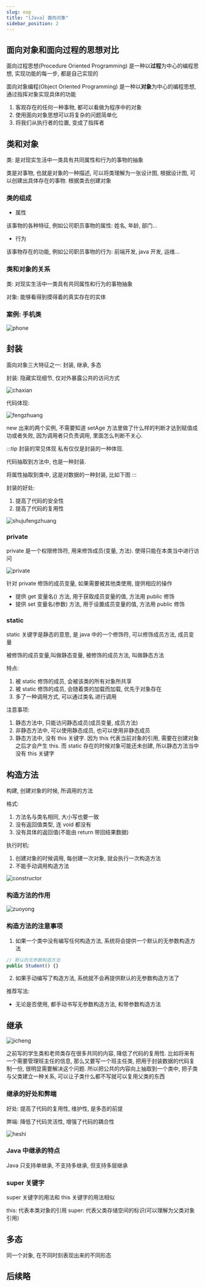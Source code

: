 ```yaml
---
slug: oop
title: "[Java] 面向对象"
sidebar_position: 2
---
```


## 面向对象和面向过程的思想对比

面向过程思想(Procedure Oriented Programming) 是一种以**过程**为中心的编程思想, 实现功能的每一步, 都是自己实现的

面向对象编程(Object Oriented Programming) 是一种以**对象**为中心的编程思想, 通过指挥对象实现具体的功能

1. 客观存在的任何一种事物, 都可以看做为程序中的对象
2. 使用面向对象思想可以将复杂的问题简单化
3. 将我们从执行者的位置, 变成了指挥者

## 类和对象

类: 是对现实生活中一类具有共同属性和行为的事物的抽象

类是对事物, 也就是对象的一种描述, 可以将类理解为一张设计图, 根据设计图, 可以创建出具体存在的事物. 根据类去创建对象

### 类的组成

- 属性

该事物的各种特征, 例如公司职员事物的属性: 姓名, 年龄, 部门...

- 行为

该事物存在的功能, 例如公司职员事物的行为: 前端开发, java 开发, 运维...

### 类和对象的关系

类: 对现实生活中一类具有共同属性和行为的事物抽象

对象: 能够看得到摸得着的真实存在的实体

### 案例: 手机类

![phone](assets/phone.jpg)

## 封装

面向对象三大特征之一: 封装, 继承, 多态

封装: 隐藏实现细节, 仅对外暴露公共的访问方式

![chaxian](assets/chaxian.jpg)

代码体现:

![fengzhuang](assets/fengzhuang.jpg)

new 出来的两个实例, 不需要知道 setAge 方法里做了什么样的判断才达到赋值成功或者失败, 因为调用者只负责调用, 里面怎么判断不关心.

:::tip 封装的常见体现
私有仅仅是封装的一种体现.

代码抽取到方法中, 也是一种封装.

将属性抽取到类中, 这是对数据的一种封装, 比如下图
:::

封装的好处:

1. 提高了代码的安全性
2. 提高了代码的复用性

![shujufengzhuang](assets/shujufengzhuang.jpg)

### private

private 是一个权限修饰符, 用来修饰成员(变量, 方法). 使得只能在本类当中进行访问

![private](assets/private.jpg)

针对 private 修饰的成员变量, 如果需要被其他类使用, 提供相应的操作

- 提供 get 变量名() 方法, 用于获取成员变量的值, 方法用 public 修饰
- 提供 set 变量名(参数) 方法, 用于设置成员变量的值, 方法用 public 修饰

### static

static 关键字是静态的意思, 是 java 中的一个修饰符, 可以修饰成员方法, 成员变量

被修饰的成员变量,叫做静态变量, 被修饰的成员方法, 叫做静态方法

特点:

1. 被 static 修饰的成员, 会被该类的所有对象所共享
2. 被 static 修饰的成员, 会随着类的加载而加载, 优先于对象存在
3. 多了一种调用方式, 可以通过类名.进行调用

注意事项:

1. 静态方法中, 只能访问静态成员(成员变量, 成员方法)
2. 非静态方法中, 可以使用静态成员, 也可以使用非静态成员
3. 静态方法中, 没有 this 关键字. 因为 this 代表当前对象的引用, 需要在创建对象之后才会产生 this. 而 static 存在的时候对象可能还未创建, 所以静态方法当中没有 this 关键字

## 构造方法

构建, 创建对象的时候, 所调用的方法

格式:

1. 方法名与类名相同, 大小写也要一致
2. 没有返回值类型, 连 void 都没有
3. 没有具体的返回值(不能由 return 带回结果数据)

执行时机:

1. 创建对象的时候调用, 每创建一次对象, 就会执行一次构造方法
2. 不能手动调用构造方法

![constructor](assets/constructor.jpg)

### 构造方法的作用

![zuoyong](assets/zuoyong.jpg)

### 构造方法的注意事项

1. 如果一个类中没有编写任何构造方法, 系统将会提供一个默认的无参数构造方法

```js
// 默认的无参数构造方法
public Student() {}
```

2. 如果手动编写了构造方法, 系统就不会再提供默认的无参数构造方法了

推荐写法:

- 无论是否使用, 都手动书写无参数构造方法, 和带参数构造方法

## 继承

![jicheng](assets/jicheng.jpg)

之前写的学生类和老师类存在很多共同的内容, 降低了代码的复用性. 比如将来有一个需要管理班主任的信息, 那么又要写一个班主任类, 把用于封装数据的代码复制一份, 很明显需要解决这个问题. 所以把公共的内容向上抽取到一个类中, 把子类与父类建立一种关系, 可以让子类什么都不写就可以复用父类的东西

### 继承的好处和弊端

好处: 提高了代码的复用性, 维护性, 是多态的前提

弊端: 降低了代码灵活性, 增强了代码的耦合性

![heshi](assets/heshi.jpg)

### Java 中继承的特点

Java 只支持单继承, 不支持多继承, 但支持多层继承

### super 关键字

super 关键字的用法和 this 关键字的用法相似

this: 代表本类对象的引用
super: 代表父类存储空间的标识(可以理解为父类对象引用)

## 多态

同一个对象, 在不同时刻表现出来的不同形态

## 后续略
